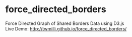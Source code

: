 # force_directed_borders
Force Directed Graph of Shared Borders Data using D3.js <br>
Live Demo: http://twmilli.github.io/force_directed_borders/
